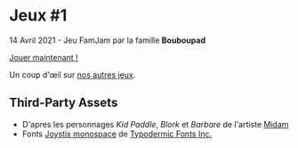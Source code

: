 # Jeux #1

14 Avril 2021 - Jeu FamJam par la famille **Bouboupad**

[Jouer maintenant !](https://pskalou.github.io/famjam1)
  

Un coup d'œil sur [nos autres jeux](https://les2ab.github.io/).


## Third-Party Assets 

* D'apres les personnages *Kid Paddle*, *Blork* et *Barbare* de l'artiste [Midam](http://www.midam.be/)
* Fonts [Joystix monospace](https://www.1001fonts.com/joystix-font.html) de [Typodermic Fonts Inc.](https://typodermicfonts.com/proportional-joystix/)


